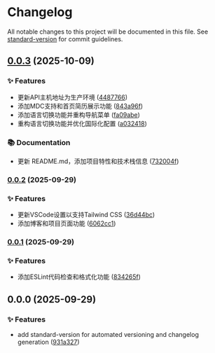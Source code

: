 # Changelog

All notable changes to this project will be documented in this file. See [standard-version](https://github.com/conventional-changelog/standard-version) for commit guidelines.

## [0.0.3](https://github.com/ace0109/ace-nuxt-starter/compare/v0.0.2...v0.0.3) (2025-10-09)


### ✨ Features

* 更新API主机地址为生产环境 ([4487766](https://github.com/ace0109/ace-nuxt-starter/commit/4487766ee7f60b0743b6559f9973f44e8ee0f43b))
* 添加MDC支持和首页简历展示功能 ([843a96f](https://github.com/ace0109/ace-nuxt-starter/commit/843a96f58c3d63548d65dfeb94dc0ceddfc72add))
* 添加语言切换功能并重构导航菜单 ([fa09abe](https://github.com/ace0109/ace-nuxt-starter/commit/fa09abe24372b009aaaab5394988ae7e2927d5d5))
* 重构语言切换功能并优化国际化配置 ([a032418](https://github.com/ace0109/ace-nuxt-starter/commit/a0324181301c5e89493f031c43f32e0b778f31ab))


### 📚 Documentation

* 更新 README.md，添加项目特性和技术栈信息 ([732004f](https://github.com/ace0109/ace-nuxt-starter/commit/732004f0b943907da7c5977ab6bb07800cefb7a4))

### [0.0.2](https://github.com/ace0109/ace-nuxt-starter/compare/v0.0.1...v0.0.2) (2025-09-29)


### ✨ Features

* 更新VSCode设置以支持Tailwind CSS ([36d44bc](https://github.com/ace0109/ace-nuxt-starter/commit/36d44bcb57d72a22874d1568f750e1395c763bb4))
* 添加博客和项目页面功能 ([6062cc1](https://github.com/ace0109/ace-nuxt-starter/commit/6062cc141b14a1091185f956eeaf77c76b49f386))

### [0.0.1](https://github.com/ace0109/ace-nuxt-starter/compare/v0.0.0...v0.0.1) (2025-09-29)


### ✨ Features

* 添加ESLint代码检查和格式化功能 ([834265f](https://github.com/ace0109/ace-nuxt-starter/commit/834265fd172b996a86c92aa95b8749701c626e08))

## 0.0.0 (2025-09-29)


### ✨ Features

* add standard-version for automated versioning and changelog generation ([931a327](https://github.com/ace0109/ace-nuxt-starter/commit/931a327b30ef308e9a2dedb094debdf9724e3778))
